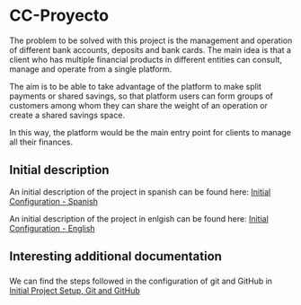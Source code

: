 # CC-Proyecto

The problem to be solved with this project is the management and operation of different bank accounts, deposits and bank cards. The main idea is that a client who has multiple financial products in different entities can consult, manage and operate from a single platform.

The aim is to be able to take advantage of the platform to make split payments or shared savings, so that platform users can form groups of customers among whom they can share the weight of an operation or create a shared savings space.

In this way, the platform would be the main entry point for clients to manage all their finances.




## Initial description

An initial description of the project in spanish can be found here: [Initial Configuration - Spanish](https://github.com/pepitoenpeligro/CC-Project/blob/master/docs/index.md)


An initial description of the project in enlgish can be found here: [Initial Configuration - English](https://github.com/pepitoenpeligro/CC-Project/blob/master/docs/index-en.md)



## Interesting additional documentation 

### 

We can find the steps followed in the configuration of git and GitHub in [Initial Project Setup, Git and GitHub](https://github.com/pepitoenpeligro/CC-Project/blob/master/docs/environmentConfiguration.md)